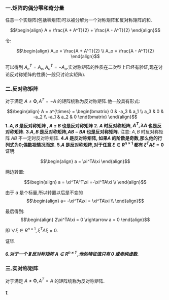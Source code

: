 ### 一.矩阵的偶分零和奇分量
任意一个实矩阵(包括零矩阵)可以被分解为一个对称矩阵和反对称矩阵的和.

$$\begin{align}
    A = \frac{A + A^T}{2}  + \frac{A - A^T}{2}
\end{align}$$

令:

$$\begin{align}
    A_e = \frac{A + A^T}{2} \\
    A_o = \frac{A - A^T}{2}
\end{align}$$

可以得到 $A_e^T = A_e,A_o^T = - A_o$.实对称矩阵的性质在二次型上已经有验证,现在讨论反对称矩阵的性质(一般只讨论实矩阵).


### 二.反对称矩阵
对于满足 $A\not ={\bm O},A^T = -A$ 的矩阵统称为反对称矩阵.他一般具有形式:

$$\begin{align}
    A = a^{\times} = \begin{bmatrix}
        0 & -a_3 & a_1 \\
        a_3 & 0 & -a_2 \\
        -a_1 & a_2 & 0
    \end{bmatrix}
\end{align}$$
**1. $A,B$ 是反对称矩阵 , $A \pm B$ 也是反对称矩阵**
**2. $A$ 时反对称矩阵, $A^T,\lambda A$ 也是反对称矩阵.**
**3.$A,B$ 是反对称矩阵,$AB - BA$ 也是反对称矩阵.**
注意: $A,B$ 时反对称矩阵 $AB$ 不一定时反对称矩阵.
**4.$A$ 是反对称矩阵, 如果$A$ 的阶数是奇数,那么他的行列式为0;偶数视情况而定.**
**5.$A$ 是反对称矩阵,对于任意 $\xi \in R^{n \times 1}$ 都有 $\xi^TA\xi = 0$**
证明:

$$\begin{align}
    a = \xi^TA\xi
\end{align}$$

两边转置:

$$\begin{align}
    a = \xi^TA^T\xi =-\xi^TA\xi \\
\end{align}$$

由于 $a$ 是个标量,所以转置以后是不变的
$$\begin{align}
    a= -\xi^TA\xi = \xi^TA\xi \\
\end{align}$$

最后得到:
$$\begin{align}
    2\xi^TA\xi = 0 \rightarrow a = 0 
\end{align}$$

即 $\forall \xi \in R^{n\times 1 }, \xi^TA\xi = 0$.

证毕.
##### 6.对于一个复反对称矩阵 $A \in R^{n \times 1}$ ,他的特征值只有 $0$ 或者纯虚数.

### 三.实对称矩阵
对于满足 $A\not ={\bm O},A^T = A$ 的矩阵统称为反对称矩阵.
##### 1.